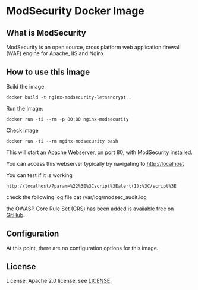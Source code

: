 # ModSecurity Docker Image

[hub]: https://hub.docker.com/r/owasp/modsecurity

## What is ModSecurity

ModSecurity is an open source,
cross platform
web application firewall (WAF) engine
for Apache, IIS and Nginx

## How to use this image

Build the image:

```
docker build -t nginx-modsecurity-letsencrypt .
```

Run the Image:

```
docker run -ti --rm -p 80:80 nginx-modsecurity
```

Check image

```
docker run -ti --rm nginx-modsecurity bash
```

This will start an Apache Webserver,
on port 80,
with ModSecurity installed.

You can access this webserver typically by
navigating to [http://localhost](http://localhost)

You can test if it is working
```
http://localhost/?param=%22%3E%3Cscript%3Ealert(1);%3C/script%3E
```

check the following log file cat /var/log/modsec_audit.log

the OWASP Core Rule Set (CRS) has been added
is available free on [GitHub](https://github.com/SpiderLabs/owasp-modsecurity-crs/).



## Configuration

At this point,
there are no configuration options
for this image.

## License

License: Apache 2.0 license, see [LICENSE](LICENSE).
